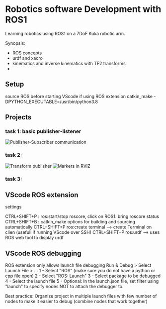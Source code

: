 # Robotics software Development with ROS1
Learning robotics using ROS1 on a 7DoF Kuka robotic arm.

Synopsis:
- ROS concepts
- urdf and xacro
- kinematics and inverse kinematics with TF2 transforms
- 

## Setup

source ROS before starting VScode if using ROS extension
catkin_make -DPYTHON_EXECUTABLE=/usr/bin/python3.8

## Projects

### task 1: basic publisher-listener

![Publisher-Subscriber communication](_images/01_pub-sub.png)

### task 2: 

![Transform publisher](_images/02_markers.png)
![Markers in RVIZ](_images/02_rviz.png)


### task 3: 


## VScode ROS extension

settings

CTRL+SHIFT+P : ros:start/stop roscore, click on ROS1.<distrib> bring roscore status
CTRL+SHIFT+B : catkin_make options for building and sourcing automatically
CTRL+SHIFT+P ros:create terminal --> create Terminal on clien (usefull if running VScode over SSH)
CTRL+SHIFT+P ros:urdf --> uses ROS web tool to display urdf

## VScode ROS debugging

ROS extension only allows launch file debugging
Run & Debug > Select Launch File > ...
1 - Select "ROS" (make sure you do not have a python or cpp file open)
2 - Select "ROS: Launch"
3 - Select package to be debugged
4 - Select the launch file
5 - Optional: In the launch.json file, set filter using "launch" to specify nodes NOT to attach the debugger to.

Best practice: Organize project in multiple launch files with few number of nodes to make it easier to debug (combine nodes that work together)